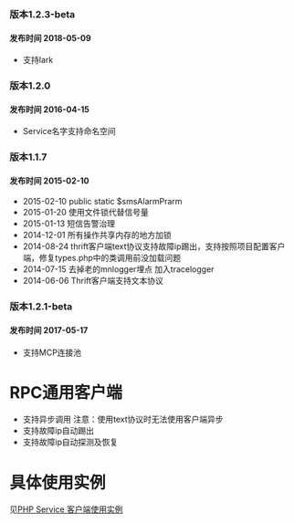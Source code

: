 ### 版本1.2.3-beta
#### 发布时间 2018-05-09
* 支持lark

### 版本1.2.0
#### 发布时间 2016-04-15
* Service名字支持命名空间 

### 版本1.1.7
#### 发布时间 2015-02-10
 * 2015-02-10 public static $smsAlarmPrarm
 * 2015-01-20 使用文件锁代替信号量
 * 2015-01-13 短信告警治理
 * 2014-12-01 所有操作共享内存的地方加锁
 * 2014-08-24 thrift客户端text协议支持故障ip踢出，支持按照项目配置客户端，修复types.php中的类调用前没加载问题
 * 2014-07-15 去掉老的mnlogger埋点 加入tracelogger
 * 2014-06-06 Thrift客户端支持文本协议 
 ### 版本1.2.1-beta
 #### 发布时间 2017-05-17
 * 支持MCP连接池

RPC通用客户端
============
  
 * 支持异步调用 注意：使用text协议时无法使用客户端异步 
 * 支持故障ip自动踢出  
 * 支持故障ip自动探测及恢复  

具体使用实例
=======
  
见[PHP Service 客户端使用实例](http://wiki.int.jumei.com/index.php?title=PHP_Service_%E5%AE%A2%E6%88%B7%E7%AB%AF%E4%BD%BF%E7%94%A8%E5%AE%9E%E4%BE%8B)



